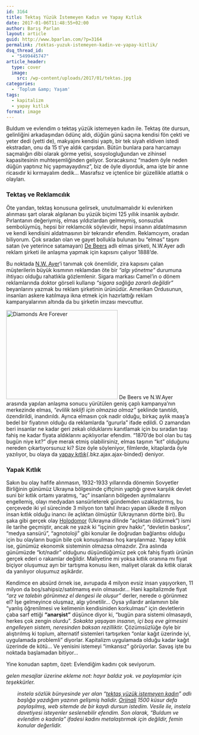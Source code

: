 ```yaml
---
id: 3164
title: Tektaş Yüzük İstemeyen Kadın ve Yapay Kıtlık
date: 2017-01-06T11:48:55+02:00
author: Barış Parlan
layout: article
guid: http://www.bparlan.com/?p=3164
permalink: /tektas-yuzuk-istemeyen-kadin-ve-yapay-kitlik/
dsq_thread_id:
  - "5499445747"
article_header:
  type: cover
  image:
    src: /wp-content/uploads/2017/01/tektas.jpg
categories:
  - 'Toplum &amp; Yaşam'
tags:
  - kapitalizm
  - yapay kıtlık
format: image
---
```


Buldum ve evlendim o tektaş yüzük istemeyen kadın ile. Tektaş öte dursun, gelinliğini arkadaşından ödünç aldı, düğün günü saçına kendisi fön çekti ve yeter dedi (yetti de), makyajını kendisi yaptı, bir tek siyah eldiven istedi ekstradan, onu da 15 tl&#8217;ye aldık çarşıdan. Bütün bunlara para harcamayı saçmalığın dibi olarak görme yetisi, sosyologluğundan ve zihinsel kapasitesinin muhteşemliğinden geliyor. Soracaksınız &#8220;madem öyle neden düğün yaptınız hiç yapmayaydınız&#8221;, biz de öyle diyorduk, ama işte bir anne ricasıdır ki kırmayalım dedik&#8230; Masrafsız ve içtenlice bir güzellikle atlattık o olayları.

### Tektaş ve Reklamcılık

Öte yandan, tektaş konusuna gelirsek, unutulmamalıdır ki evlenirken alınması şart olarak algılanan bu yüzük biçimi 125 yıllık insanlık ayıbıdır. Pırlantanın değeriymiş, elmas yıldızlardan gelmeymiş, sonsuzluk sembolüymüş, hepsi bir reklamcılık söylevidir, hepsi insanın aldatılmasının ve kendi kendisini aldatmasının bir tekrarıdır efendim. Reklamcıyım, oradan biliyorum. Çok sıradan olan ve gayet bollukla bulunan bu &#8220;elmas&#8221; taşını satan (ve yeterince satamayan) [De Beers](https://en.wikipedia.org/wiki/De_Beers) adlı elmas şirketi, N.W.Ayer adlı reklam şirketi ile anlaşma yapmak için kapısını çalıyor 1888&#8217;de.

Bu noktada [N.W. Ayer](https://en.wikipedia.org/wiki/N._W._Ayer_%26_Son)&#8216;i tanımak çok önemlidir, zira kapısını çalan müşterilerin büyük kısmının reklamdan öte bir _&#8220;algı yönetme&#8221;_ durumuna ihtiyacı olduğu rahatlıkla gözlemlenir. Sigara markası Camel&#8217;in o dönem reklamlarında doktor görseli kullanıp _&#8220;sigara sağlığa zararlı değildir&#8221;_ beyanlarını yazmak bu reklam şirketinin ürünüdür. Amerikan Ordusunun, insanları askere katılmaya ikna etmek için hazırlattığı reklam kampanyalarının altında da bu şirketin imzası mevcuttur.

<img class="size-medium wp-image-3246 alignright" src="https://i2.wp.com/www.bparlan.com/wp-content/uploads/2017/01/daf.jpg?resize=300%2C239" alt="Diamonds Are Forever" width="300" height="239" srcset="https://i2.wp.com/www.bparlan.com/wp-content/uploads/2017/01/daf.jpg?resize=300%2C239 300w, https://i2.wp.com/www.bparlan.com/wp-content/uploads/2017/01/daf.jpg?resize=627%2C500 627w, https://i2.wp.com/www.bparlan.com/wp-content/uploads/2017/01/daf.jpg?w=657 657w" sizes="(max-width: 300px) 100vw, 300px" data-recalc-dims="1" /> De Beers ve N.W.Ayer arasında yapılan anlaşma sonucu yürütülen geniş çaplı kampanya&#8217;nın merkezinde elmas, _&#8220;evlilik teklifi için olmazsa olmaz&#8221;_ şeklinde tanıtıldı, özendirildi, inandırıldı. Ayrıca elmasın çok nadir olduğu, birkaç aylık maaş&#8217;a bedel bir fiyatının olduğu da reklamlarda &#8220;gururla&#8221; ifade edildi. O zamandan beri insanlar ne kadar geri zekalı olduklarını kanıtlamak için bu sıradan taşı fahiş ne kadar fiyata aldıklarını açıklıyorlar efendim. &#8220;1870&#8217;de bol olan bu taş bugün niye kıt?&#8221; diye merak etmiş olabilirsiniz, elmas taşının &#8220;kıt&#8221; olduğunu nereden çıkartıyorsunuz ki? Size öyle söyleniyor, filmlerde, kitaplarda öyle yazılıyor, bu olaya da [yapay kıtlık](https://tr.instela.com/yapay-kitlik--18969230 "yapay kıtlık"){.bkz.ajax.ajax-binded} deniyor.

### Yapak Kıtlık

Sakın bu olay hafife alınmasın, 1932-1933 yıllarında dönemin Sovyetler Birliğinin günümüz Ukrayna bölgesinde çiftçinin yaptığı greve karşılık devlet suni bir kıtlık ortamı yaratmış, &#8220;aç&#8221; insanların bölgeden ayrılmalarını engellemiş, olayı medyadan sansürleterek gündemden uzaklaştırmış, bu çerçevede iki yıl sürecinde 3 milyon ton tahıl ihracı yapan ülkede 8 milyon insan kıtlık olduğu inancı ile açlıktan ölmüştür (Ukraynanın dörtte biri). Bu şaka gibi gerçek olay [Holodomor](https://tr.wikipedia.org/wiki/Holodomor) (Ukrayna dilinde &#8220;açlıktan öldürmek&#8221;) ismi ile tarihe geçmiştir, ancak ne yazık ki &#8220;işçinin grev hakkı&#8221;, &#8220;devletin baskısı&#8221;, &#8220;medya sansürü&#8221;, &#8220;agnotoloji&#8221; gibi konular ile doğrudan bağlantısı olduğu için bu olayların bugün bile çok konuşulması hoş karşılanmaz. Yapay kıtlık ise, günümüz ekonomik sisteminin olmazsa olmazıdır. Zira aslında günümüzde &#8220;kıt/nadir&#8221; olduğunu düşündüğümüz pek çok fahiş fiyatlı ürünün gerçek ederi o rakamlar değildir. Maliyetine mi yoksa kıtlık oranına mı fiyat biçiyor oluşumuz ayrı bir tartışma konusu iken, maliyet olarak da kıtlık olarak da yanılıyor oluşumuz aşikârdır.

Kendimce en absürd örnek ise, avrupada 4 milyon evsiz insan yaşıyorken, 11 milyon da boş/sahipsiz/satılmamış evin olmasıdır&#8230; Hani kapitalizmde fiyat _&#8220;arz ve talebin görünmez el dengesi ile oluşur&#8221;_ derler, nerede o görünmez el? İşe gelmeyince oluşmaz, algı yönetilir&#8230; Oysa yıllardır anlamının bile &#8220;yanlış öğrenilmesi ve kelimenin kendisiniden korkulması&#8221; için devletlerin çaba sarf ettiği **&#8220;anarşist&#8221;** düşünce diyor ki, &#8220;bugün para sistemi olmasaydı, herkes çok zengin olurdu&#8221;. _Sokakta yaşayan insanın, içi boş eve girmesini engelleyen sistem, neresinden baksan rezilliktir._ Çözümsüzlüğe öyle bir alıştırılmış ki toplum, alternatif sistemleri tartışırken &#8220;onlar kağıt üzerinde iyi, uygulamada problemli&#8221; diyorlar. Kapitalizm uygulamada olduğu kadar kağıt üzerinde de kötü&#8230; Ve yenisini istemeyi &#8220;imkansız&#8221; görüyorlar. Savaş işte bu noktada başlamadan bitiyor&#8230;

Yine konudan saptım, özet: Evlendiğim kadını çok seviyorum.

_gelen mesajlar üzerine ekleme not: hayır baldız yok. ve paylaşımlar için teşekkürler._

<p style="padding-left: 30px;">
  <em>instela sözlük bünyesinde yer alan &#8220;<a href="https://tr.instela.com/tektas-yuzuk-istemeyen-kadin--158378">tektaş yüzük istemeyen kadın</a>&#8221; adlı başlığa yazdığım yazının gelişmiş halidir. <a href="https://tr.instela.com/tektas-yuzuk-istemeyen-kadin---15862295">Orjinali</a> 1500 küsur defa paylaşılmış, web sitemde de bir kaydı dursun istedim. Vesile ile, instela davetiyesi isteyenler seslenebilir efendim. Son olarak, &#8220;Buldum ve evlendim o kadınla&#8221; ifadesi kadını metalaştırmak için değildir, femin konular değerlidir.</em>
</p>
